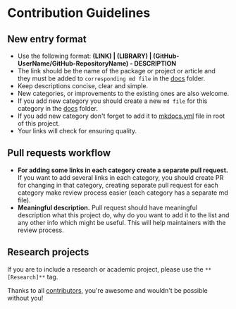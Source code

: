 # Contribution Guidelines

## New entry format

* Use the following format: **(LINK) | (LIBRARY) | (GitHub-UserName/GitHub-RepositoryName) - DESCRIPTION**
* The link should be the name of the package or project or article and they must be added to `corresponding md file` in the [docs](./docs) folder.
* Keep descriptions concise, clear and simple.
* New categories, or improvements to the existing ones are also welcome.
* If you add new category you should create a new `md file` for this category in the [docs](./docs) folder.
* If you add new category don't forget to add it to [mkdocs.yml](mkdocs.yml) file in root of this project.
* Your links will check for ensuring quality.

## Pull requests workflow

* **For adding some links in each category create a separate pull request.** If you want to add several links in each category, you should create PR for changing in that category, creating separate pull request for each category make review process easier (each category has a separate md file). 
* **Meaningful description.** Pull request should have meaningful description what this project do, why do you want to add it to the list and any other info which might be useful. This will help maintainers with the review process.

## Research projects

If you are to include a research or academic project, please use the `**[Research]**` tag.

Thanks to all [contributors](https://github.com/mehdihadeli/awesome-go-education/graphs/contributors), you're awesome and wouldn't be possible without you!
